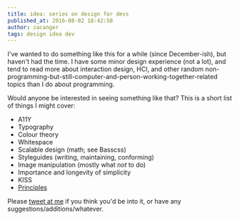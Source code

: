 ```yaml
---
title: idea: series on design for devs
published_at: 2016-08-02 18:42:58
author: zacanger
tags: design idea dev
---
```


I've wanted to do something like this for a while (since December-ish), but
haven't had the time. I have some minor design experience (not a lot), and tend
to read more about interaction design, HCI, and other random
non-programming-but-still-computer-and-person-working-together-related topics
than I do about programming.

Would anyone be interested in seeing something like that? This is a short list
of things I might cover:

* A11Y
* Typography
* Colour theory
* Whitespace
* Scalable design (math; see Basscss)
* Styleguides (writing, maintaining, conforming)
* Image manipulation (mostly what _not_ to do)
* Importance and longevity of simplicity
* KISS
* [Principles](http://jxnblk.com/principles/)

Please [tweet at me](https://twitter.com/@zacanger) if you think you'd be into
it, or have any suggestions/additions/whatever.
